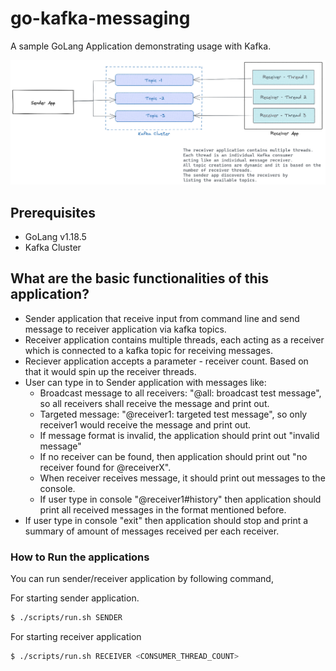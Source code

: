 # go-kafka-messaging
A sample GoLang Application demonstrating usage with Kafka.

![](draw.png?raw=true)

## Prerequisites

* GoLang v1.18.5
* Kafka Cluster

## What are the basic functionalities of this application?
* Sender application that receive input from command line and send message to receiver application via kafka topics.
* Receiver application contains multiple threads, each acting as a receiver which is connected to a kafka topic for receiving messages.
* Reciever application accepts a parameter - receiver count. Based on that it would spin up the receiver threads.
* User can type in to Sender application with messages like:
  * Broadcast message to all receivers: "@all: broadcast test message", so all receivers shall receive the message and print out.
  * Targeted message: "@receiver1: targeted test message", so only receiver1 would receive the message and print out.
  * If message format is invalid, the application should print out "invalid message"
  * If no receiver can be found, then application should print out "no receiver found for @receiverX".
  * When receiver receives message, it should print out messages to the console.
  * If user type in console "@receiver1#history" then application should print all received messages in the format mentioned before.
* If user type in console "exit" then application should stop and print a summary of amount of messages received per each receiver.

### How to Run the applications

You can run sender/receiver application by following command,

For starting sender application.

```bash
$ ./scripts/run.sh SENDER
```

For starting receiver application
  
```bash
$ ./scripts/run.sh RECEIVER <CONSUMER_THREAD_COUNT>
```


